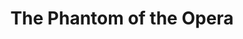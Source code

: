 ---
layout: film

excerpt: At the Opera of Paris, a mysterious phantom threatens a famous lyric singer, Carlotta and thus forces her to give up her role (Marguerite in Faust) for unknown Christine Daae. Christine meets this phantom (a masked man) in the catacombs, where he lives. What's his goal? What's his secret?
title: The Phantom of the Opera
runtime: 93
genre:
- Horror
- Romance
- Silent
silent: yes
decade: 1920s
recommended: yes
editors-rating: 4
image:  /feature-images/The-Phantom-of-the-Opera-1925.jpg
video: https://www.youtube.com/embed/vElsIYXbhMU?rel=0&amp;showinfo=0
synopsis: At the Opera of Paris, a mysterious phantom threatens a famous lyric singer, Carlotta and thus forces her to give up her role (Marguerite in Faust) for unknown Christine Daae. Christine meets this phantom (a masked man) in the catacombs, where he lives. What's his goal ? What's his secret ?
director: 
- Rupert Julian
- Lon Chaney 
year: 1925
country: USA
cast:
- Lon Chaney
- Mary Philbin
- Norman Kerry 
imdb: http://www.imdb.com/title/tt0016220/?ref_=nv_sr_2

--- 
